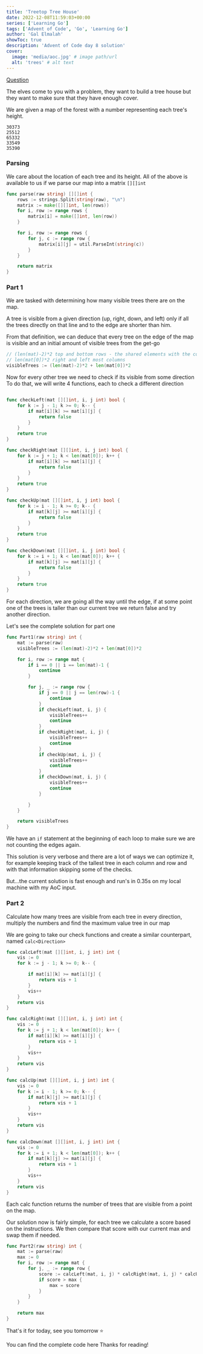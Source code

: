 ```yaml
---
title: 'Treetop Tree House'
date: 2022-12-08T11:59:03+00:00
series: ['Learning Go']
tags: ['Advent of Code', 'Go', 'Learning Go']
author: 'Gal Elmalah'
showToc: true
description: 'Advent of Code day 8 solution'
cover:
  image: 'media/aoc.jpg' # image path/url
  alt: 'trees' # alt text
---
```


[Question](https://adventofcode.com/2022/day/8)

The elves come to you with a problem, they want to build a tree house but they want to make sure that they have enough cover.

We are given a map of the forest with a number representing each tree's height.

```
30373
25512
65332
33549
35390
```

### Parsing

We care about the location of each tree and its height.
All of the above is available to us if we parse our map into a matrix `[][]int`

```go
func parse(raw string) [][]int {
	rows := strings.Split(string(raw), "\n")
	matrix := make([][]int, len(rows))
	for i, row := range rows {
		matrix[i] = make([]int, len(row))
	}

	for i, row := range rows {
		for j, c := range row {
			matrix[i][j] = util.ParseInt(string(c))
		}
	}

	return matrix
}
```

### Part 1

We are tasked with determining how many visible trees there are on the map.

A tree is visible from a given direction (up, right, down, and left) only if all the trees directly on that line and to the edge are shorter than him.

From that definition, we can deduce that every tree on the edge of the map is visible and an initial amount of visible trees from the get-go

```go
// (len(mat)-2)*2 top and bottom rows - the shared elements with the columns
// len(mat[0])*2 right and left most columns
visibleTrees := (len(mat)-2)*2 + len(mat[0])*2
```

Now for every other tree we need to check if its visible from some direction
To do that, we will write 4 functions, each to check a different direction

```go

func checkLeft(mat [][]int, i, j int) bool {
	for k := j - 1; k >= 0; k-- {
		if mat[i][k] >= mat[i][j] {
			return false
		}
	}
	return true
}

func checkRight(mat [][]int, i, j int) bool {
	for k := j + 1; k < len(mat[0]); k++ {
		if mat[i][k] >= mat[i][j] {
			return false
		}
	}
	return true
}

func checkUp(mat [][]int, i, j int) bool {
	for k := i - 1; k >= 0; k-- {
		if mat[k][j] >= mat[i][j] {
			return false
		}
	}
	return true
}

func checkDown(mat [][]int, i, j int) bool {
	for k := i + 1; k < len(mat[0]); k++ {
		if mat[k][j] >= mat[i][j] {
			return false
		}
	}
	return true
}

```

For each direction, we are going all the way until the edge, if at some point one of the trees is taller than our current tree we return false and try another direction.

Let's see the complete solution for part one

```go
func Part1(raw string) int {
	mat := parse(raw)
	visibleTrees := (len(mat)-2)*2 + len(mat[0])*2

	for i, row := range mat {
		if i == 0 || i == len(mat)-1 {
			continue
		}

		for j, _ := range row {
			if j == 0 || j == len(row)-1 {
				continue
			}
			if checkLeft(mat, i, j) {
				visibleTrees++
				continue
			}
			if checkRight(mat, i, j) {
				visibleTrees++
				continue
			}
			if checkUp(mat, i, j) {
				visibleTrees++
				continue
			}
			if checkDown(mat, i, j) {
				visibleTrees++
				continue
			}

		}
	}

	return visibleTrees
}

```

We have an `if` statement at the beginning of each loop to make sure we are not counting the edges again.

This solution is very verbose and there are a lot of ways we can optimize it, for example keeping track of the tallest tree in each column and row and with that information skipping some of the checks.

But...the current solution is fast enough and run's in 0.35s on my local machine with my AoC input.

### Part 2

Calculate how many trees are visible from each tree in every direction, multiply the numbers and find the maximum value tree in our map

We are going to take our check functions and create a similar counterpart, named `calc<Direction>`

```go
func calcLeft(mat [][]int, i, j int) int {
	vis := 0
	for k := j - 1; k >= 0; k-- {

		if mat[i][k] >= mat[i][j] {
			return vis + 1
		}
		vis++
	}
	return vis
}

func calcRight(mat [][]int, i, j int) int {
	vis := 0
	for k := j + 1; k < len(mat[0]); k++ {
		if mat[i][k] >= mat[i][j] {
			return vis + 1
		}
		vis++
	}
	return vis
}

func calcUp(mat [][]int, i, j int) int {
	vis := 0
	for k := i - 1; k >= 0; k-- {
		if mat[k][j] >= mat[i][j] {
			return vis + 1
		}
		vis++
	}
	return vis
}

func calcDown(mat [][]int, i, j int) int {
	vis := 0
	for k := i + 1; k < len(mat[0]); k++ {
		if mat[k][j] >= mat[i][j] {
			return vis + 1
		}
		vis++
	}
	return vis
}

```

Each calc function returns the number of trees that are visible from a point on the map.

Our solution now is fairly simple, for each tree we calculate a score based on the instructions.
We then compare that score with our current max and swap them if needed.

```go
func Part2(raw string) int {
	mat := parse(raw)
	max := 0
	for i, row := range mat {
		for j, _ := range row {
			score := calcLeft(mat, i, j) * calcRight(mat, i, j) * calcUp(mat, i, j) * calcDown(mat, i, j)
			if score > max {
				max = score
			}
		}
	}

	return max
}

```

That's it for today, see you tomorrow ⭐️

You can find the complete code here
Thanks for reading!
